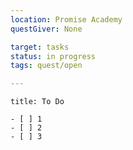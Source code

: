 ```yaml
---
location: Promise Academy
questGiver: None

target: tasks
status: in progress
tags: quest/open

---
```


```ad-summary
title: To Do

- [ ] 1
- [ ] 2
- [ ] 3


```